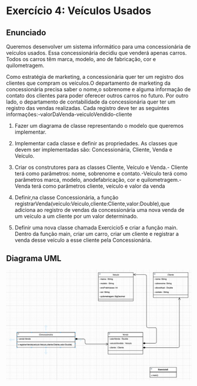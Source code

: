 # Exercício 4: Veículos Usados

## Enunciado

Queremos desenvolver um sistema informático para uma concessionária de veículos usados. Essa concessionária decidiu que venderá apenas carros. Todos os carros têm marca, modelo, ano de fabricação, cor e quilometragem.

Como estratégia de marketing, a concessionária quer ter um registro dos clientes que compram os veículos.O departamento de marketing da concessionária precisa saber o nome,o sobrenome e alguma informação de contato dos clientes para poder oferecer outros carros no futuro. Por outro lado, o departamento de contabilidade da concessionária quer ter um registro das vendas realizadas. Cada registro deve ter as seguintes informações:-valorDaVenda-veiculoVendido-cliente

1. Fazer um diagrama de classe representando o modelo que queremos implementar.

2. Implementar cada classe e definir as propriedades. As classes que devem ser implementadas são: Concessionária, Cliente, Venda e Veículo.

3. Criar os construtores para as classes Cliente, Veículo e Venda.- Cliente terá como parâmetros: nome, sobrenome e contato.-Veículo terá como parâmetros marca, modelo, anodefabricação, cor e quilometragem.- Venda terá como parâmetros cliente, veículo e valor da venda

4. Definir,na classe Concessionária, a função registrarVenda(veículo:Veiculo,cliente:Cliente,valor:Double),que adiciona ao registro de vendas da concessionária uma nova venda de um veículo a um cliente por um valor determinado.

5. Definir uma nova classe chamada Exercicio5 e criar a função main. Dentro da função main, criar um carro, criar um cliente e registrar a venda desse veículo a esse cliente pela Concessionária.


## Diagrama UML

![Alt text](veiculos_usados.png?raw=true "UML")